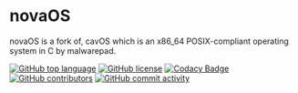 # novaOS
novaOS is a fork of, cavOS which is an x86_64 POSIX-compliant operating system in C by malwarepad.

[![GitHub top language](https://img.shields.io/github/languages/top/novafurry/novaOS?logo=c&label=)](https://github.com/novafurry/novaOS/blob/master/src/kernel/Makefile)
[![GitHub license](https://img.shields.io/github/license/novafurry/novaOS)](https://github.com/novafurry/novaOS/blob/master/LICENSE)
[![Codacy Badge](https://app.codacy.com/project/badge/Grade/54fd404e0fcc41ab89c60fbe5cec6a93)]()
[![GitHub contributors](https://img.shields.io/github/contributors/novafurry/novaOS)](https://github.com/novafurry/novaOS/graphs/contributors)
[![GitHub commit activity](https://img.shields.io/github/commit-activity/m/novafurry/novaOS)](https://github.com/novafurry/novaOS/commits)

